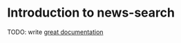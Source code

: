 # Introduction to news-search

TODO: write [great documentation](http://jacobian.org/writing/what-to-write/)

